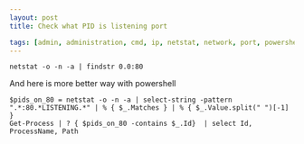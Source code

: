 ```yaml
---
layout: post
title: Check what PID is listening port

tags: [admin, administration, cmd, ip, netstat, network, port, powershell, ps, shell]
---
```


    netstat -o -n -a | findstr 0.0:80

And here is more better way with powershell

    $pids_on_80 = netstat -o -n -a | select-string -pattern ".*:80.*LISTENING.*" | % { $_.Matches } | % { $_.Value.split(" ")[-1] }
    Get-Process | ? { $pids_on_80 -contains $_.Id}  | select Id, ProcessName, Path
